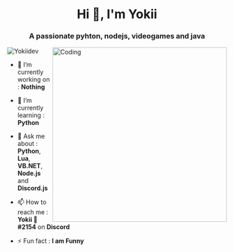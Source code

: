 <!-- [![MasterHead](https://1.bp.blogspot.com/-7A4WynwLsMw/XbBpCXG8fHI/AAAAAAAAMt4/uOa1bpLskYgrwGbllhSu2SDj_Mig8SXJQCLcBGAsYHQ/s1600/2000_600px.gif)](https://github.com/wiizzl) -->
<h1 align="center">Hi 👋, I'm Yokii</h1>
<h3 align="center">A passionate pyhton, nodejs, videogames and java</h3>
<img align="right" alt="Coding" width="400" src="https://media.giphy.com/media/iIqmM5tTjmpOB9mpbn/giphy.gif">

<p align="left"> <img src="https://komarev.com/ghpvc/?username=YokiiDev&label=Profile%20views&color=0e75b6&style=flat" alt="Yokiidev" /> </p>

- 🔭 I’m currently working on : **Nothing**

- 🌱 I’m currently learning : **Python**

- 💬 Ask me about : **Python**, **Lua**, **VB.NET**, **Node.js** and **Discord.js**

- 📫 How to reach me : **Yokii 🍃#2154** on **Discord**

- ⚡ Fun fact : **I am Funny**
